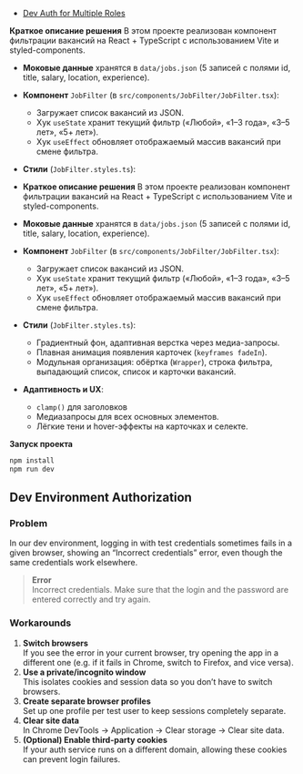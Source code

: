 - [Dev Auth for Multiple Roles](#dev-auth-for-multiple-roles) 

**Краткое описание решения**
В этом проекте реализован компонент фильтрации вакансий на React + TypeScript с использованием Vite и styled-components.

* **Моковые данные** хранятся в `data/jobs.json` (5 записей с полями id, title, salary, location, experience).
* **Компонент** `JobFilter` (в `src/components/JobFilter/JobFilter.tsx`):

  * Загружает список вакансий из JSON.
  * Хук `useState` хранит текущий фильтр («Любой», «1–3 года», «3–5 лет», «5+ лет»).
  * Хук `useEffect` обновляет отображаемый массив вакансий при смене фильтра.

* **Стили** (`JobFilter.styles.ts`):

* **Краткое описание решения**
В этом проекте реализован компонент фильтрации вакансий на React + TypeScript с использованием Vite и styled-components.

* **Моковые данные** хранятся в `data/jobs.json` (5 записей с полями id, title, salary, location, experience).
* **Компонент** `JobFilter` (в `src/components/JobFilter/JobFilter.tsx`):

  * Загружает список вакансий из JSON.
  * Хук `useState` хранит текущий фильтр («Любой», «1–3 года», «3–5 лет», «5+ лет»).
  * Хук `useEffect` обновляет отображаемый массив вакансий при смене фильтра.

* **Стили** (`JobFilter.styles.ts`):

  * Градиентный фон, адаптивная верстка через медиа-запросы.
  * Плавная анимация появления карточек (`keyframes fadeIn`).
  * Модульная организация: обёртка (`Wrapper`), строка фильтра, выпадающий список, список и карточки вакансий.

* **Адаптивность и UX**:

  * `clamp()` для заголовков 
  * Медиазапросы для всех основных элементов.
  * Лёгкие тени и hover-эффекты на карточках и селекте.

**Запуск проекта**

```bash
npm install  
npm run dev   
```

## Dev Environment Authorization

### Problem
In our dev environment, logging in with test credentials sometimes fails in a given browser, showing an “Incorrect credentials” error, even though the same credentials work elsewhere.

> **Error**  
> Incorrect credentials. Make sure that the login and the password are entered correctly and try again.

### Workarounds
1. **Switch browsers**  
   If you see the error in your current browser, try opening the app in a different one (e.g. if it fails in Chrome, switch to Firefox, and vice versa).  
2. **Use a private/incognito window**  
   This isolates cookies and session data so you don’t have to switch browsers.  
3. **Create separate browser profiles**  
   Set up one profile per test user to keep sessions completely separate.  
4. **Clear site data**  
   In Chrome DevTools → Application → Clear storage → Clear site data.  
5. **(Optional) Enable third-party cookies**  
   If your auth service runs on a different domain, allowing these cookies can prevent login failures.

